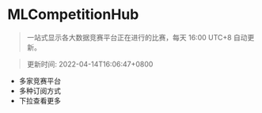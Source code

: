 # MLCompetitionHub

> 一站式显示各大数据竞赛平台正在进行的比赛，每天 16:00 UTC+8 自动更新。
  
> 更新时间: 2022-04-14T16:06:47+0800 

* 多家竞赛平台
* 多种订阅方式
* 下拉查看更多
